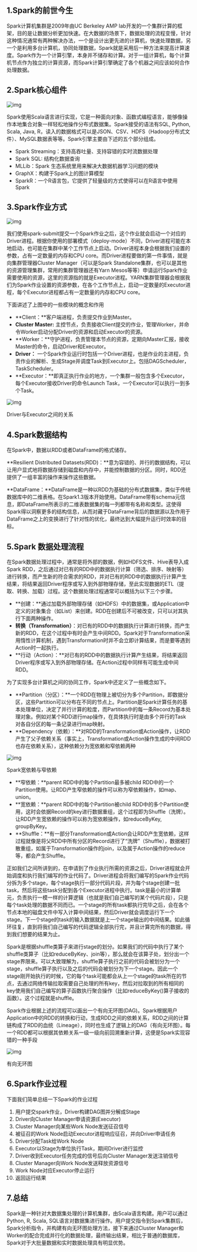 ## 1.Spark的前世今生

Spark计算机集群是2009年由UC Berkeley AMP lab开发的一个集群计算的框架，目的是让数据分析更加快速。在大数据的场景下，数据处理的流程变慢，针对这种情况通常有两种解决办法，一个是设计出更先进的计算机，快速处理数据，另一个是利用多台计算机，协同处理数据，Spark就是采用后一种方法来提高计算速度。Spark作为一个计算引擎，本身并不储存和计算。对于一组计算机，每个计算机节点作为独立的计算资源，而Spark计算引擎确定了各个机器之间应该如何合作处理数据。

## 2.Spark核心组件

![img](https://pic3.zhimg.com/v2-c082dd3bc32544d46788453cebdc70fe_b.png)

Spark使用Scala语言进行实现，它是一种面向对象、函数式编程语言，能够像操作本地集合对象一样轻松地操作分布式数据集。Spark接受的语法有SQL, Python, Scala, Java, R，读入的数据格式可以是JSON、CSV、HDFS（Hadoop分布式文件）、MySQL数据表等等。Spark引擎主要由下述的五个部分组成。

- Spark Streaming：支持高吞吐量、支持容错的实时流数据处理
- Spark SQL: 结构化数据查询
- MLLib：Spark 生态系统里用来解决大数据机器学习问题的模块
- GraphX：构建于Spark上的图计算模型
- SparkR：一个R语言包，它提供了轻量级的方式使得可以在R语言中使用 Spark

## 3.Spark作业方式

![img](https://pic4.zhimg.com/v2-73734f1009ecaa6d1c77728797789f9b_b.png)

我们使用spark-submit提交一个Spark作业之后，这个作业就会启动一个对应的Driver进程。根据你使用的部署模式（deploy-mode）不同，Driver进程可能在本地启动，也可能在集群中某个工作节点上启动。Driver进程本身会根据我们设置的参数，占有一定数量的内存和CPU core。而Driver进程要做的第一件事情，就是向集群管理器Cluster Manager（可以是Spark Standalone集群，也可以是其他的资源管理集群，常用的集群管理器还有Yarn Mesos等等）申请运行Spark作业需要使用的资源，这里的资源指的就是Executor进程。YARN集群管理器会根据我们为Spark作业设置的资源参数，在各个工作节点上，启动一定数量的Executor进程，每个Executor进程都占有一定数量的内存和CPU core。

下面讲述了上图中的一些模块的概念和作用

- **Client：**客户端进程，负责提交作业到Master。
- **Cluster Master:** 主控节点，负责接收Client提交的作业，管理Worker，并命令Worker启动分配Driver的资源和启动Executor的资源。
- **Worker：**守护进程，负责管理本节点的资源，定期向Master汇报，接收Master的命令，启动Driver和Executor。
- **Driver：** 一个Spark作业运行时包括一个Driver进程，也是作业的主进程，负责作业的解析、生成Stage并调度Task到Executor上。包括DAGScheduler，TaskScheduler。
- **Executor：**即真正执行作业的地方，一个集群一般包含多个Executor，每个Executor接收Driver的命令Launch Task，一个Executor可以执行一到多个Task。

![img](https://pic3.zhimg.com/v2-19e4098433ba55e57c73cfa2881206a2_b.png)

Driver与Executor之间的关系

## 4.Spark数据结构

在Spark中，数据以RDD或者DataFrame的格式储存。

**Resilient Distributed Datasets(RDD)：**意为容错的、并行的数据结构，可以让用户显式地将数据存储到磁盘和内存中，并能控制数据的分区。同时，RDD还提供了一组丰富的操作来操作这些数据。

**DataFrame：**DataFrame是一种以RDD为基础的分布式数据集，类似于传统数据库中的二维表格。在Spark1.3版本开始使用。DataFrame带有schema元信息，即DataFrame所表示的二维表数据集的每一列都带有名称和类型。这使得Spark得以洞察更多的结构信息，从而对藏于DataFrame背后的数据源以及作用于DataFrame之上的变换进行了针对性的优化，最终达到大幅提升运行时效率的目标。

## 5.Spark 数据处理流程

在Spark数据处理过程中，通常是将外部的数据，例如HDFS文件、Hive表导入成Spark RDD，之后通过对已有的RDD中的数据执行计算（筛选、排序、映射等）进行转换，而产生新的符合需求的RDD，并对已有的RDD中的数据执行计算产生结果，将结果返回Driver程序或写入到外部物理存储，至此实现数据的ETL（提取、转换、加载）过程。这个数据处理过程通常可以概括为以下三个步骤。

- **创建：**通过加载外部物理存储（如HDFS）中的数据集，或Application中定义的对象集合（如List）来创建。RDD在创建后不可被改变，只可以对其执行下面两种操作。
- **转换（Transformation）**：对已有的RDD中的数据执行计算进行转换，而产生新的RDD，在这个过程中有时会产生中间RDD。Spark对于Transformation采用惰性计算机制，遇到Transformation时并不会立即计算结果，而是要等遇到Action时一起执行。
- **行动（Action）：**对已有的RDD中的数据执行计算产生结果，将结果返回Driver程序或写入到外部物理存储。在Action过程中同样有可能生成中间RDD。

为了实现多台计算机之间的协同工作，Spark中还定义了一些概念如下。

- **Partition（分区）：**一个RDD在物理上被切分为多个Partition，即数据分区，这些Partition可以分布在不同的节点上。Partition是Spark计算任务的基本处理单位，决定了并行计算的粒度，而Partition中的每一条Record为基本处理对象。例如对某个RDD进行map操作，在具体执行时是由多个并行的Task对各自分区的每一条记录进行map映射。
- **Dependency（依赖）：**对RDD的Transformation或Action操作，让RDD产生了父子依赖关系（事实上，Transformation或Action操作生成的中间RDD也存在依赖关系），这种依赖分为宽依赖和窄依赖两种

![img](https://pic2.zhimg.com/v2-f63fcdb5b1a53135bd507738b0b4cbc5_b.png)

Spark宽依赖与窄依赖

- **窄依赖：**parent RDD中的每个Partition最多被child RDD中的一个Partition使用。让RDD产生窄依赖的操作可以称为窄依赖操作，如map、union。
- **宽依赖：**parent RDD中的每个Partition被child RDD中的多个Partition使用，这时会依据Record的key进行数据重组，这个过程即为Shuffle（洗牌）。让RDD产生宽依赖的操作可以称为宽依赖操作，如reduceByKey, groupByKey。
- **Shuffle：**有一部分Transformation或Action会让RDD产生宽依赖，这样过程就像是将父RDD中所有分区的Record进行了“洗牌”（Shuffle），数据被打散重组，如属于Transformation操作的join，以及属于Action操作的reduce等，都会产生Shuffle。

正如我们之间所讲到的，在申请到了作业执行所需的资源之后，Driver进程就会开始调度和执行我们编写的作业代码了。Driver进程会将我们编写的Spark作业代码分拆为多个stage，每个stage执行一部分代码片段，并为每个stage创建一批task，然后将这些task分配到各个Executor进程中执行。task是最小的计算单元，负责执行一模一样的计算逻辑（也就是我们自己编写的某个代码片段），只是每个task处理的数据不同而已。一个stage的所有task都执行完毕之后，会在各个节点本地的磁盘文件中写入计算中间结果，然后Driver就会调度运行下一个stage。下一个stage的task的输入数据就是上一个stage输出的中间结果。如此循环往复，直到将我们自己编写的代码逻辑全部执行完，并且计算完所有的数据，得到我们想要的结果为止。

Spark是根据shuffle类算子来进行stage的划分。如果我们的代码中执行了某个shuffle类算子（比如reduceByKey、join等），那么就会在该算子处，划分出一个stage界限来。可以大致理解为，shuffle算子执行之前的代码会被划分为一个stage，shuffle算子执行以及之后的代码会被划分为下一个stage。因此一个stage刚开始执行的时候，它的每个task可能都会从上一个stage的task所在的节点，去通过网络传输拉取需要自己处理的所有key，然后对拉取到的所有相同的key使用我们自己编写的算子函数执行聚合操作（比如reduceByKey()算子接收的函数）。这个过程就是shuffle。

Spark作业根据上述的流程可以画出一个有向无环图(DAG)。Spark根据用户Application中的RDD的转换和行动，生成RDD之间的依赖关系，RDD之间的计算链构成了RDD的血统（Lineage），同时也生成了逻辑上的DAG（有向无环图）。每一个RDD都可以根据其依赖关系一级一级向前回溯重新计算，这便是Spark实现容错的一种手段

![img](https://pic3.zhimg.com/v2-0ddbb35cb65aae25dbb3eb5cbb050856_b.png)

有向无环图

## 6.Spark作业过程

下面我们简单总结一下Spark的作业过程

1. 用户提交spark作业，Driver构建DAG图并分解成Stage
2. Driver向Cluster Manager申请资源(Executor)
3. Cluster Manager向某些Work Node发送征召信号
4. 被征召的Work Node启动Executor进程响应征召，并向Driver申请任务
5. Driver分配Task给Work Node
6. Executor以Stage为单位执行Task，期间Driver进行监控
7. Driver收到Executor任务完成的信号后向Cluster Manager发送注销信号
8. Cluster Manager向Work Node发送释放资源信号
9. Work Node对应Executor停止运行
10. 返回运行结果

## 7.总结

Spark是一种针对大数据集处理的计算机集群，由Scala语言构建。用户可以通过Python, R, Scala, SQL语言对数据集进行操作。用户提交指令到Spark集群后，Spark分析指令，并构建有向无环图处理方法，接下来通过Cluster Manager和Worker的配合完成并行化的数据处理，最终输出结果，相比于普通的数据库，Spark对于大批量数据和实时数据处理具有明显优势。